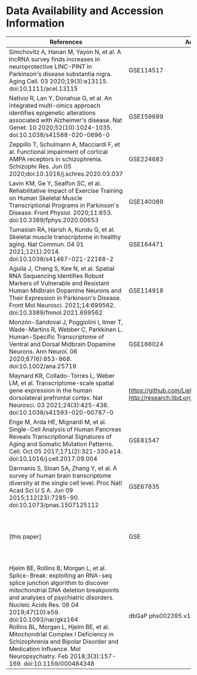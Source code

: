 # Data Availability and Accession Information


| References | Accession Information | Notes | 
| --------------- | --------------- | --------------- | 
| Simchovitz A, Hanan M, Yayon N, et al. A lncRNA survey finds increases in neuroprotective LINC-PINT in Parkinson's disease substantia nigra. Aging Cell. 03 2020;19(3):e13115. doi:10.1111/acel.13115 | GSE114517 | Brain (MTG/AM/SN) <br> PD & CTRL <br> Bulk | 
| Nativio R, Lan Y, Donahue G, et al. An integrated multi-omics approach identifies epigenetic alterations associated with Alzheimer's disease. Nat Genet. 10 2020;52(10):1024-1035. doi:10.1038/s41588-020-0696-0 | GSE159699 | Brain (TL) <br> AD & CTRL <br> Bulk | 
| Zeppillo T, Schulmann A, Macciardi F, et al. Functional impairment of cortical AMPA receptors in schizophrenia. Schizophr Res. Jun 05 2020;doi:10.1016/j.schres.2020.03.037 | GSE224683 | Brain (DLPFC) <br> SCZ & CTRL <br> Bulk | 
| Lavin KM, Ge Y, Sealfon SC, et al. Rehabilitative Impact of Exercise Training on Human Skeletal Muscle Transcriptional Programs in Parkinson's Disease. Front Physiol. 2020;11:653. doi:10.3389/fphys.2020.00653 | GSE140089 | Muscle (Skeletal) <br> PD & CTRL <br> Bulk | 
| Tumasian RA, Harish A, Kundu G, et al. Skeletal muscle transcriptome in healthy aging. Nat Commun. 04 01 2021;12(1):2014. doi:10.1038/s41467-021-22168-2 | GSE164471 | Muscle (Skeletal) <br> Aging <br> Bulk | 
| Aguila J, Cheng S, Kee N, et al. Spatial RNA Sequencing Identifies Robust Markers of Vulnerable and Resistant Human Midbrain Dopamine Neurons and Their Expression in Parkinson's Disease. Front Mol Neurosci. 2021;14:699562. doi:10.3389/fnmol.2021.699562 | GSE114918 | Brain (SN/VTA) <br> PD & CTRL <br> LCM | 
| Monzón-Sandoval J, Poggiolini I, Ilmer T, Wade-Martins R, Webber C, Parkkinen L. Human-Specific Transcriptome of Ventral and Dorsal Midbrain Dopamine Neurons. Ann Neurol. 06 2020;87(6):853-868. doi:10.1002/ana.25719 | GSE166024 | Brain (SN) <br> Ventral & Dorsal <br> LCM | 
| Maynard KR, Collado-Torres L, Weber LM, et al. Transcriptome-scale spatial gene expression in the human dorsolateral prefrontal cortex. Nat Neurosci. 03 2021;24(3):425-436. doi:10.1038/s41593-020-00787-0 | https://github.com/LieberInstitute/HumanPilot & http://research.libd.org/globus/jhpce_HumanPilot10x/index.html | Brain (DLPFC) <br> CTRL <br> Spatial | 
| Enge M, Arda HE, Mignardi M, et al. Single-Cell Analysis of Human Pancreas Reveals Transcriptional Signatures of Aging and Somatic Mutation Patterns. Cell. Oct 05 2017;171(2):321-330.e14. doi:10.1016/j.cell.2017.09.004 | GSE81547 | Pancreas(7 cell types) <br> Aging <br> Single-Cell | 
| Darmanis S, Sloan SA, Zhang Y, et al. A survey of human brain transcriptome diversity at the single cell level. Proc Natl Acad Sci U S A. Jun 09 2015;112(23):7285-90. doi:10.1073/pnas.1507125112 | GSE67835 | Brain (TL; 6 cell types) <br> Aging <br> Single-Cell | 
| [this paper] | GSE | Brain (MTG) <br> USC Control <br> Bulk <br> <br> Brain (MTG) <br> PD/AD/CTRL <br> Spatial | 
| Hjelm BE, Rollins B, Morgan L, et al. Splice-Break: exploiting an RNA-seq splice junction algorithm to discover mitochondrial DNA deletion breakpoints and analyses of psychiatric disorders. Nucleic Acids Res. 06 04 2019;47(10):e59. doi:10.1093/nar/gkz164 <br> Rollins BL, Morgan L, Hjelm BE, et al. Mitochondrial Complex I Deficiency in Schizophrenia and Bipolar Disorder and Medication Influence. Mol Neuropsychiatry. Feb 2018;3(3):157-169. doi:10.1159/000484348 | dbGaP phs002395.v1.p1 | Brain (DLPFC) <br> SCZ & CTRL <br> mtDNA-Seq |
